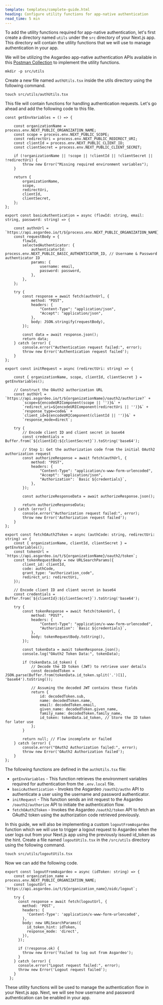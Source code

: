 ```yaml
---
template: templates/complete-guide.html
heading: Configure utility functions for app-native authentication
read_time: 5 min
---
```


To add the utility functions required for app-native authentication, let's first create a directory named `utils` under the `src` directory of your Next.js app. This directory will contain the utility functions that we will use to manage authentication in your app.

We will be utilizing the Asgardeo app-native authentication APIs available in this [Postman Collection](https://app.getpostman.com/run-collection/8657284-83f51f64-fe45-4ca4-88b0-f670562d6b44) to implement the utility functions.

```shell
mkdir -p src/utils
```

Create a new file named `authUtils.tsx` inside the utils directory using the following command.

```shell
touch src/utils/authUtils.tsx
```

This file will contain functions for handling authentication requests. Let's go ahead and add the following code to this file.

```shell title="authUtils.tsx"
const getEnvVariables = () => {

    const organizationName = process.env.NEXT_PUBLIC_ORGANIZATION_NAME;
    const scope = process.env.NEXT_PUBLIC_SCOPE;
    const redirectUri = process.env.NEXT_PUBLIC_REDIRECT_URI;
    const clientId = process.env.NEXT_PUBLIC_CLIENT_ID;
    const clientSecret = process.env.NEXT_PUBLIC_CLIENT_SECRET;

    if (!organizationName || !scope || !clientId || !clientSecret || !redirectUri) {
        throw new Error("Missing required environment variables");
    }

    return {
        organizationName,
        scope,
        redirectUri,
        clientId,
        clientSecret,
    };
};

export const basicAuthentication = async (flowId: string, email: string, password: string) => {

    const authnUrl = `https://api.asgardeo.io/t/${process.env.NEXT_PUBLIC_ORGANIZATION_NAME}/oauth2/authn`;
    const requestBody = {
        flowId,
        selectedAuthenticator: {
            authenticatorId: process.env.NEXT_PUBLIC_BASIC_AUTHENTICATOR_ID, // Username & Password authenticator ID
            params: {
                username: email,
                password: password,
            },
        },
    };

    try {
        const response = await fetch(authnUrl, {
            method: "POST",
            headers: {
                "Content-Type": "application/json",
                "Accept": "application/json",
            },
            body: JSON.stringify(requestBody),
        });

        const data = await response.json();
        return data;
    } catch (error) {
        console.error("Authentication request failed:", error);
        throw new Error('Authentication request failed');
    }
};

export const initRequest = async (redirectUri: string) => {

    const { organizationName, scope, clientId, clientSecret } = getEnvVariables();

    // Construct the OAuth2 authorization URL
    const authUrl = `https://api.asgardeo.io/t/${organizationName}/oauth2/authorize?` +
        `scope=${encodeURIComponent(scope || '')}&` +
        `redirect_uri=${encodeURIComponent(redirectUri || '')}&` +
        `response_type=code&` +
        `client_id=${encodeURIComponent(clientId || '')}&` +
        `response_mode=direct`;

    try {
        // Encode client ID and client secret in base64
        const credentials = Buffer.from(`${clientId}:${clientSecret}`).toString('base64');

        // Step 1: Get the authorization code from the initial OAuth2 authorization request
        const authorizeResponse = await fetch(authUrl, {
            method: "POST",
            headers: {
                "Content-Type": "application/x-www-form-urlencoded",
                "Accept": "application/json",
                "Authorization": `Basic ${credentials}`,
            },
        });

        const authorizeResponseData = await authorizeResponse.json();

        return authorizeResponseData;
    } catch (error) {
        console.error("Authorization request failed:", error);
        throw new Error('Authorization request failed');
    }
};

export const fetchOAuth2Token = async (authCode: string, redirectUri: string) => {
    const { organizationName, clientId, clientSecret } = getEnvVariables();
    const tokenUrl = `https://api.asgardeo.io/t/${organizationName}/oauth2/token`;
    const tokenRequestBody = new URLSearchParams({
        client_id: clientId,
        code: authCode,
        grant_type: "authorization_code",
        redirect_uri: redirectUri,
    });

    // Encode client ID and client secret in base64
    const credentials = Buffer.from(`${clientId}:${clientSecret}`).toString('base64');

    try {
        const tokenResponse = await fetch(tokenUrl, {
            method: "POST",
            headers: {
                "Content-Type": "application/x-www-form-urlencoded",
                "Authorization": `Basic ${credentials}`,
            },
            body: tokenRequestBody.toString(),
        });

        const tokenData = await tokenResponse.json();
        console.log("OAuth2 Token Data:", tokenData);

        if (tokenData.id_token) {
            // Decode the ID token (JWT) to retrieve user details
            const decodedToken = JSON.parse(Buffer.from(tokenData.id_token.split('.')[1], 'base64').toString());

            // Assuming the decoded JWT contains these fields
            return {
                id: decodedToken.sub,
                name: decodedToken.name,
                email: decodedToken.email,
                given_name: decodedToken.given_name,
                family_name: decodedToken.family_name,
                id_token: tokenData.id_token, // Store the ID token for later use
            };
        }

        return null; // Flow incomplete or failed
    } catch (error) {
        console.error("OAuth2 Authorization failed:", error);
        throw new Error('OAuth2 Authorization failed');
    }
};
```

The following functions are defined in the `authUtils.tsx` file:

- `getEnvVariables` - This function retrieves the environment variables required for authentication from the `.env.local` file. 
- `basicAuthentication` - Invokes the Asgardeo `/oauth2/authn` API to authenticate a user using the username and password authenticator. 
- `initRequest` - This function sends an init request to the Asgardeo `/oauth2/authorize` API to initiate the authentication flow. 
- `fetchOAuth2Token` - Invokes the Asgardeo `/oauth2/token` API to fetch an OAuth2 token using the authorization code retrieved previously.

In this guide, we will also be implementing a custom `logoutFromAsgardeo` function which we will use to trigger a logout request to Asgardeo when the user logs out from your Next.js app using the previously issued id_token as the hint. Create a file named `logoutUtils.tsx` in the `/src/utils` directory using the following command.

```shell
touch src/utils/logoutUtils.tsx
```

Now we can add the following code.

```shell title="logoutUtils.tsx"
export const logoutFromAsgardeo = async (idToken: string) => {
    const organization_name = process.env.NEXT_PUBLIC_ORGANIZATION_NAME;
    const logoutUrl = `https://api.asgardeo.io/t/${organization_name}/oidc/logout`;
  
    try {
      const response = await fetch(logoutUrl, {
        method: 'POST',
        headers: {
          'Content-Type': 'application/x-www-form-urlencoded',
        },
        body: new URLSearchParams({
          id_token_hint: idToken,
          response_mode: 'direct',
        }),
      });
  
      if (!response.ok) {
        throw new Error('Failed to log out from Asgardeo');
      }
    } catch (error) {
      console.error("Logout request failed:", error);
      throw new Error('Logout request failed');
    }
  };
```

These utility functions will be used to manage the authentication flow in your Next.js app. Next, we will see how username and password authentication can be enabled in your app.
